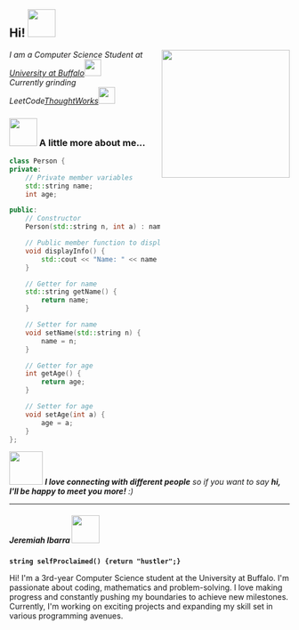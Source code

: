 <h2> Hi! <img src="https://media.giphy.com/media/mGcNjsfWAjY5AEZNw6/giphy.gif" width="50"></h2>
<img align='right' src="" width="230">
<p><em>I am a Computer Science Student at <a href="https://engineering.buffalo.edu/">University at Buffalo</a><img src="" width="30"></br>Currently grinding LeetCode<a href="https://leetcode.com/u/exhausdead/">ThoughtWorks</a><img src="https://media.giphy.com/media/WUlplcMpOCEmTGBtBW/giphy.gif" width="30"> 
</em></p>

<!-- [![Twitter: ThaiiBraga](https://img.shields.io/twitter/follow/ThaiiBraga?style=social)](https://twitter.com/ThaiiBraga)
[![Linkedin: thaianebraga](https://img.shields.io/badge/-thaianebraga-blue?style=flat-square&logo=Linkedin&logoColor=white&link=https://www.linkedin.com/in/thaianebraga/)](https://www.linkedin.com/in/thaianebraga/)
[![GitHub Thaiane](https://img.shields.io/github/followers/thaiane?label=follow&style=social)](https://github.com/Thaiane) -->


### <img src="https://media.giphy.com/media/VgCDAzcKvsR6OM0uWg/giphy.gif" width="50"> A little more about me...  

```c++
class Person {
private:
    // Private member variables
    std::string name;
    int age;

public:
    // Constructor
    Person(std::string n, int a) : name(n), age(a) {}

    // Public member function to display person details
    void displayInfo() {
        std::cout << "Name: " << name << "\nAge: " << age << std::endl;
    }

    // Getter for name
    std::string getName() {
        return name;
    }

    // Setter for name
    void setName(std::string n) {
        name = n;
    }

    // Getter for age
    int getAge() {
        return age;
    }

    // Setter for age
    void setAge(int a) {
        age = a;
    }
};
```

<img src="https://media.giphy.com/media/LnQjpWaON8nhr21vNW/giphy.gif" width="60"> <em><b>I love connecting with different people</b> so if you want to say <b>hi, I'll be happy to meet you more!</b> :)</em>

---


##### Jeremiah Ibarra <img src= "https://static.vecteezy.com/system/resources/previews/033/203/070/original/ai-generated-cartoon-robot-on-transparent-background-png.png" width="50" height="50" />
**`string selfProclaimed() {return "hustler";}`**

Hi! I'm a 3rd-year Computer Science student at the University at Buffalo. I'm passionate about coding, mathematics and problem-solving. I love making progress and constantly pushing my boundaries to achieve new milestones. Currently, I'm working on exciting projects and expanding my skill set in various programming avenues. 

<!--https://imgur.com/a/rzpZQvW

<!-- <p align="middle">This is a test of text. This text is <b>bold</b> and this text is <i>italic</i>.</p>

[<img src="https://custom-icon-badges.demolab.com/badge/-LEETCODE-?style=for-the-badge&logo=leetcode_logo_white"/>](https://leetcode.com/u/exhausdead/) -->

<!--<img src="https://i.imgur.com/Kmh6mHq.png"/>--> <!-- slef proclaimed hustler image. might want later-->
